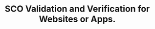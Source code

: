 ---
title: SCO Validation and Verification for Websites or Apps.
excerpt: ''
deprecated: false
hidden: false
metadata:
  title: ''
  description: ''
  robots: index
next:
  description: ''
---